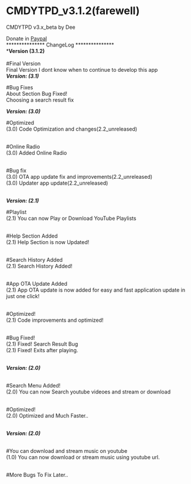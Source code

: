 # CMDYTPD_v3.1.2(farewell)

CMDYTPD v3.x_beta
by Dee


Donate in <a href='www.paypal.me/wfrdee'>Paypal</a><br>
***************  ChangeLog   ***************<br>
***************Version (3.1.2)**************<br><br>
#Final Version<br>
	Final Version I dont know when to continue to develop this app
	<br>
***************Version: (3.1)***************

#Bug Fixes<br>
	About Section Bug Fixed!<br>
	Choosing a search result fix<br>

***************Version: (3.0)***************

#Optimized<br>
	(3.0) Code Optimization and changes(2.2_unreleased)<br><br>

#Online Radio<br>
	(3.0) Added Online Radio<br><br>

#Bug fix<br>
	(3.0) OTA app update fix and improvements(2.2_unreleased)<br>
	(3.0) Updater app update(2.2_unreleased)<br><br>

***************Version: (2.1)***************<br>

#Playlist<br>
	(2.1) You can now Play or Download YouTube Playlists<br><br>

#Help Section Added<br>
	(2.1) Help Section is now Updated!<br><br>

#Search History Added<br>
	(2.1) Search History Added!<br><br>

#App OTA Update Added<br>
	(2.1) App OTA update is now added for easy and fast application update in just one click!<br><br>

#Optimized!<br>
	(2.1) Code improvements and optimized!<br><br>

#Bug Fixed!<br>
	(2.1) Fixed! Search Result Bug<br>
	(2.1) Fixed! Exits after playing.<br><br>


***************Version: (2.0)***************<br><br>

#Search Menu Added!<br>
	(2.0) You can now Search youtube videoes and stream or download<br><br>

#Optimized!<br>
	(2.0) Optimized and Much Faster..<br><br>


***************Version: (2.0)***************<br><br>

#You can download and stream music on youtube<br>
	(1.0) You can now download or stream music using youtube url.<br><br>

#More Bugs To Fix Later..<br>





